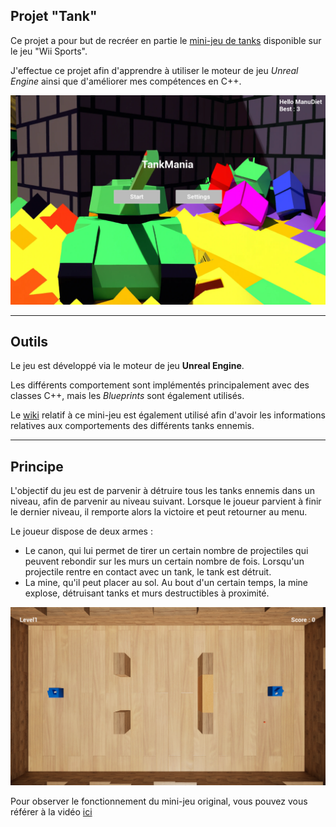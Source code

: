 ## Projet "Tank"

Ce projet a pour but de recréer en partie le [mini-jeu de tanks](https://www.youtube.com/watch?v=orLxrg51xL8&t=4s) disponible sur le jeu "Wii Sports".

J'effectue ce projet afin d'apprendre à utiliser le moteur de jeu *Unreal Engine* ainsi que d'améliorer mes compétences en C++.

[![ecran de jeu : menu principal](resources/main_menu.PNG)]("https://github.com/EmmanuelDietlin/Tank/")

------

## Outils

Le jeu est développé via le moteur de jeu **Unreal Engine**. 

Les différents comportement sont implémentés principalement avec des classes C++, mais les *Blueprints* sont également utilisés.

Le [wiki](https://nintendo.fandom.com/wiki/Tanks!) relatif à ce mini-jeu est également utilisé afin d'avoir les informations relatives aux comportements des différents tanks ennemis.


------

## Principe

L'objectif du jeu est de parvenir à détruire tous les tanks ennemis dans un niveau, afin de parvenir au niveau suivant. Lorsque le joueur parvient à finir le dernier niveau, il remporte alors la victoire et peut retourner au menu.

Le joueur dispose de deux armes :
- Le canon, qui lui permet de tirer un certain nombre de projectiles qui peuvent rebondir sur les murs un certain nombre de fois. Lorsqu'un projectile rentre en contact avec un tank, le tank est détruit.
- La mine, qu'il peut placer au sol. Au bout d'un certain temps, la mine explose, détruisant tanks et murs destructibles à proximité.


[![ecran de jeu : niveau 1](resources/level.PNG)]("https://github.com/EmmanuelDietlin/Tank/")

Pour observer le fonctionnement du mini-jeu original, vous pouvez vous référer à la vidéo [ici](https://www.youtube.com/watch?v=orLxrg51xL8?si=tM9QWwh8257nQhhK)
